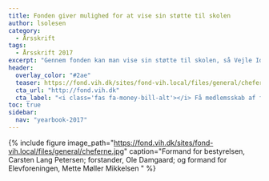 ```yaml
---
title: Fonden giver mulighed for at vise sin støtte til skolen
author: lsolesen
category:
  - Årsskrift
tags:
  - Årsskrift 2017
excerpt: "Gennem fonden kan man vise sin støtte til skolen, så Vejle Idrætshøjskole kan leve op til sin vision - at blive den bedste i Danmark."
header:
  overlay_color: "#2ae"
  teaser: https://fond.vih.dk/sites/fond-vih.local/files/general/cheferne.jpg
  cta_url: "http://fond.vih.dk"
  cta_label: "<i class='fas fa-money-bill-alt'></i> Få medlemsskab af fonden"
toc: true
sidebar:
  nav: "yearbook-2017"
---
```


{% include figure image_path="https://fond.vih.dk/sites/fond-vih.local/files/general/cheferne.jpg" caption="Formand for bestyrelsen, Carsten Lang Petersen; forstander, Ole Damgaard; og formand for Elevforeningen, Mette Møller Mikkelsen " %}
